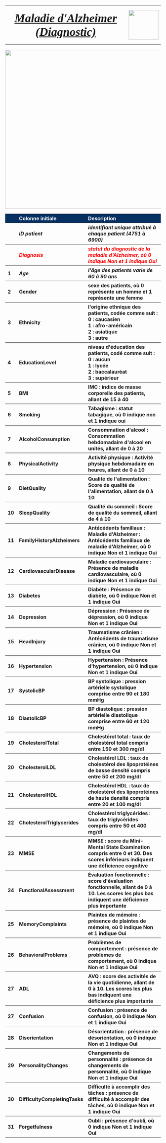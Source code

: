 <table>
<tr>                                                                                   
     <th>
         <div style='padding:15px;color:#030aa7;font-size:240%;text-align: center;font-style: italic;font-weight: bold;font-family: Georgia, serif'><a href="https://www.kaggle.com/datasets/rabieelkharoua/alzheimers-disease-dataset">Maladie d'Alzheimer (Diagnostic)</a></div>
     </th>
     <th><img src="https://raw.githubusercontent.com/rbizoi/MachineLearning/refs/heads/master/images/alzheimer_logo.jpg" width="96"></th>
 </tr>
</table>

<img src="https://raw.githubusercontent.com/rbizoi/MachineLearning/refs/heads/master/images/alzheimer.png" width="512">
 
<table>
        <tr>                                                                                   
             <th  style="text-align:left;background-color:#053061;color:white;"> </th>
             <th  style="text-align:left;background-color:#053061;color:white;">Colonne initiale </th>
             <th  style="text-align:left;background-color:#053061;color:white;">Description</th>
        </tr>    
    <tr>
        <th  style="text-align:left"> </th>                            
        <th  style="text-align:left;font-style: italic">ID patient</th> 
        <th  style="text-align:left;font-style: italic">identifiant unique attribué à chaque patient (4751 à 6900)</th>
    </tr>  
    <tr>
        <th  style="text-align:left"> </th>                            
        <th  style="text-align:left;color:red;font-style: italic">Diagnosis</th> 
        <th  style="text-align:left;color:red;font-style: italic">statut du diagnostic de la maladie d'Alzheimer, où <b>0</b> indique <b>Non</b> et <b>1</b> indique <b>Oui</b></th>
    </tr>        
    <tr>
        <th  style="text-align:left">1 </th>                            
        <th  style="text-align:left;font-style: italic">Age</th> 
        <th  style="text-align:left;font-style: italic">l'âge des patients varie de 60 à 90 ans</th>
    </tr>    
    <tr>
        <th  style="text-align:left">2 </th>                            
        <th  style="text-align:left">Gender</th>                            
        <th  style="text-align:left">sexe des patients, où <b>0</b> représente un <b>homme</b> et <b>1</b> représente une <b>femme</b></th>
    </tr>    
    <tr>
        <th  style="text-align:left">3 </th>                            
        <th  style="text-align:left">Ethnicity</th>                          
        <th  style="text-align:left">l'origine ethnique des patients, codée comme suit :<br>
                                        0 : caucasien<br>
                                        1 : afro-américain<br>
                                        2 : asiatique<br>
                                        3 : autre
        </th>
    </tr>    
    <tr>
        <th  style="text-align:left">4 </th>                            
        <th  style="text-align:left">EducationLevel</th>                         
        <th  style="text-align:left">niveau d'éducation des patients, codé comme suit :
                                        0 : aucun<br>
                                        1 : lycée<br>
                                        2 : baccalauréat<br>
                                        3 : supérieur
        </th>
    </tr>    
    <tr>
        <th  style="text-align:left">5 </th>                            
        <th  style="text-align:left">BMI </th>                            
        <th  style="text-align:left">IMC : indice de masse corporelle des patients, allant de 15 à 40</th>
    </tr>  
    <tr>
        <th  style="text-align:left">6 </th>                            
        <th  style="text-align:left">Smoking </th>                      
        <th  style="text-align:left">Tabagisme : statut tabagique, où <b>0</b> indique non et <b>1</b> indique oui</th>
    </tr>    
    <tr>
        <th  style="text-align:left">7 </th>                            
        <th  style="text-align:left">AlcoholConsumption </th>              
        <th  style="text-align:left">Consommation d'alcool : Consommation hebdomadaire d'alcool en unités, allant de 0 à 20</th>
    </tr>  
    <tr>
        <th  style="text-align:left">8 </th>                            
        <th  style="text-align:left">PhysicalActivity</th>                            
        <th  style="text-align:left">Activité physique : Activité physique hebdomadaire en heures, allant de 0 à 10</th>
    </tr>   
    <tr>
        <th  style="text-align:left">9 </th>                            
        <th  style="text-align:left">DietQuality </th>                           
        <th  style="text-align:left">Qualité de l'alimentation : Score de qualité de l'alimentation, allant de 0 à 10</th>
    </tr> 
    <tr>
        <th  style="text-align:left">10 </th>                            
        <th  style="text-align:left">SleepQuality </th>                 
        <th  style="text-align:left">Qualité du sommeil : Score de qualité du sommeil, allant de 4 à 10</th>
    </tr>    
    <tr>
        <th  style="text-align:left">11 </th>                            
        <th  style="text-align:left">FamilyHistoryAlzheimers </th>                 
        <th  style="text-align:left">Antécédents familiaux : Maladie d'Alzheimer : Antécédents familiaux de maladie d'Alzheimer, où 0 indique Non et 1 indique Oui</th>
    </tr>    
    <tr>
        <th  style="text-align:left">12 </th>                            
        <th  style="text-align:left">CardiovascularDisease </th>                 
        <th  style="text-align:left">Maladie cardiovasculaire : Présence de maladie cardiovasculaire, où 0 indique Non et 1 indique Oui</th>
    </tr>    
    <tr>
        <th  style="text-align:left">13 </th>                            
        <th  style="text-align:left">Diabetes </th>                 
        <th  style="text-align:left">Diabète : Présence de diabète, où 0 indique Non et 1 indique Oui</th>
    </tr>    
    <tr>
        <th  style="text-align:left">14 </th>                            
        <th  style="text-align:left">Depression </th>                 
        <th  style="text-align:left">Dépression : Présence de dépression, où 0 indique Non et 1 indique Oui</th>
    </tr>    
    <tr>
        <th  style="text-align:left">15 </th>                            
        <th  style="text-align:left">HeadInjury </th>                 
        <th  style="text-align:left">Traumatisme crânien : Antécédents de traumatisme crânien, où 0 indique Non et 1 indique Oui</th>
    </tr>    
    <tr>
        <th  style="text-align:left">16 </th>                            
        <th  style="text-align:left">Hypertension </th>                 
        <th  style="text-align:left">Hypertension : Présence d'hypertension, où 0 indique Non et 1 indique Oui</th>
    </tr> 
    <tr>
        <th  style="text-align:left">17 </th>                            
        <th  style="text-align:left">SystolicBP </th>                 
        <th  style="text-align:left">BP systolique : pression artérielle systolique comprise entre 90 et 180 mmHg</th>
    </tr> 
    <tr>
        <th  style="text-align:left">18 </th>                            
        <th  style="text-align:left">DiastolicBP </th>                 
        <th  style="text-align:left">BP diastolique : pression artérielle diastolique comprise entre 60 et 120 mmHg</th>
    </tr> 
    <tr>
        <th  style="text-align:left">19 </th>                            
        <th  style="text-align:left">CholesterolTotal </th>                 
        <th  style="text-align:left">Cholestérol total : taux de cholestérol total compris entre 150 et 300 mg/dl</th>
    </tr> 
    <tr>
        <th  style="text-align:left">20 </th>                            
        <th  style="text-align:left">CholesterolLDL </th>                 
        <th  style="text-align:left">Cholestérol LDL : taux de cholestérol des lipoprotéines de basse densité compris entre 50 et 200 mg/dl</th>
    </tr> 
    <tr>
        <th  style="text-align:left">21 </th>                            
        <th  style="text-align:left">CholesterolHDL </th>                 
        <th  style="text-align:left">Cholestérol HDL : taux de cholestérol des lipoprotéines de haute densité compris entre 20 et 100 mg/dl</th>
    </tr> 
    <tr>
        <th  style="text-align:left">22 </th>                            
        <th  style="text-align:left">CholesterolTriglycerides </th>                 
        <th  style="text-align:left">Cholestérol triglycérides : taux de triglycérides compris entre 50 et 400 mg/dl</th>
    </tr> 
    <tr>
        <th  style="text-align:left">23 </th>                            
        <th  style="text-align:left">MMSE </th>                 
        <th  style="text-align:left">MMSE : score du Mini-Mental State Examination compris entre 0 et 30. Des scores inférieurs indiquent une déficience cognitive</th>
    </tr> 
    <tr>
        <th  style="text-align:left">24 </th>                            
        <th  style="text-align:left">FunctionalAssessment </th>                 
        <th  style="text-align:left">Évaluation fonctionnelle : score d'évaluation fonctionnelle, allant de 0 à 10. Les scores les plus bas indiquent une déficience plus importante</th>
    </tr> 
    <tr>
        <th  style="text-align:left">25 </th>                            
        <th  style="text-align:left">MemoryComplaints </th>                 
        <th  style="text-align:left">Plaintes de mémoire : présence de plaintes de mémoire, où 0 indique Non et 1 indique Oui</th>
    </tr> 
    <tr>
        <th  style="text-align:left">26 </th>                            
        <th  style="text-align:left">BehavioralProblems </th>                 
        <th  style="text-align:left">Problèmes de comportement : présence de problèmes de comportement, où 0 indique Non et 1 indique Oui</th>
    </tr> 
    <tr>
        <th  style="text-align:left">27 </th>                            
        <th  style="text-align:left">ADL </th>                 
        <th  style="text-align:left">AVQ : score des activités de la vie quotidienne, allant de 0 à 10. Les scores les plus bas indiquent une déficience plus importante</th>
    </tr> 
    <tr>
        <th  style="text-align:left">27 </th>                            
        <th  style="text-align:left">Confusion </th>                 
        <th  style="text-align:left">Confusion : présence de confusion, où 0 indique Non et 1 indique Oui</th>
    </tr> 
    <tr>
        <th  style="text-align:left">28 </th>                            
        <th  style="text-align:left">Disorientation </th>                 
        <th  style="text-align:left">Désorientation : présence de désorientation, où 0 indique Non et 1 indique Oui</th>
    </tr> 
    <tr>
        <th  style="text-align:left">29 </th>                            
        <th  style="text-align:left">PersonalityChanges </th>                 
        <th  style="text-align:left">Changements de personnalité : présence de changements de personnalité, où 0 indique Non et 1 indique Oui</th>
    </tr> 
    <tr>
        <th  style="text-align:left">30 </th>                            
        <th  style="text-align:left">DifficultyCompletingTasks </th>                 
        <th  style="text-align:left">Difficulté à accomplir des tâches : présence de difficulté à accomplir des tâches, où 0 indique Non et 1 indique Oui</th>
    </tr> 
    <tr>
        <th  style="text-align:left">31 </th>                            
        <th  style="text-align:left">Forgetfulness </th>                 
        <th  style="text-align:left">Oubli : présence d'oubli, où 0 indique Non et 1 indique Oui</th>
    </tr> 
</table>